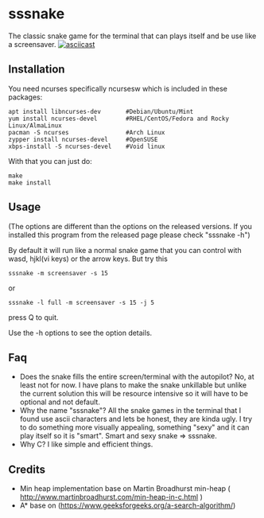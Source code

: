 # sssnake
The classic snake game for the terminal that can plays itself and be use like a screensaver.
[![asciicast](https://asciinema.org/a/477685.svg)](https://asciinema.org/a/477685)
## Installation

You need ncurses specifically ncursesw which is included in these packages:

```
apt install libncurses-dev       #Debian/Ubuntu/Mint
yum install ncurses-devel        #RHEL/CentOS/Fedora and Rocky Linux/AlmaLinux
pacman -S ncurses                #Arch Linux
zypper install ncurses-devel     #OpenSUSE 
xbps-install -S ncurses-devel    #Void linux
```

With that you can just do:


```
make
make install
```


## Usage

(The options are different than the options on the released versions. If you installed this program from the released page please check "sssnake -h")

By default it will run like a normal snake game that you can control with wasd, hjkl(vi keys) or the arrow keys.
But try this

```
sssnake -m screensaver -s 15
```

or

```
sssnake -l full -m screensaver -s 15 -j 5

```
press Q to quit.

Use the -h options to see the option details.

## Faq

- Does the snake fills the entire screen/terminal with the autopilot?
  No, at least not for now. I have plans to make the snake unkillable but unlike the current solution this will be resource intensive so it will have to be optional and not default.
- Why the name "sssnake"?
   All the snake games in the terminal that I found use ascii characters and lets be honest, they are kinda ugly. 
   I try to do something more visually appealing, something "sexy" and it can play itself so it is "smart". 
   Smart and sexy snake => sssnake.
- Why C?
  I like simple and efficient things.



## Credits

- Min heap implementation base on Martin Broadhurst min-heap ( http://www.martinbroadhurst.com/min-heap-in-c.html ) 
- A\* base on (https://www.geeksforgeeks.org/a-search-algorithm/)
